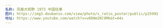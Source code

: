 ```yaml
---
名称: 凤凰大视野 1973 中国往事
图片: https://img3.doubanio.com/view/photo/s_ratio_poster/public/p2599293973.webp
地址: https://www.youtube.com/watch?v=v6DHm2KC9Mk&t=44s
---
```

